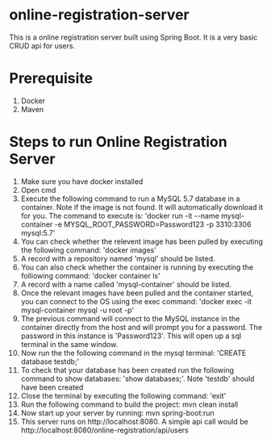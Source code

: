 # online-registration-server
This is a online registration server built using Spring Boot. It is a very basic CRUD api for users.

# Prerequisite
1. Docker
2. Maven

# Steps to run Online Registration Server
1. Make sure you have docker installed
2. Open cmd
3. Execute the following command to  run a MySQL 5.7 database in a container. Note if the image is not found. It will automatically download it for you. The command to execute is: 'docker run -it --name mysql-container -e MYSQL_ROOT_PASSWORD=Password123 -p 3310:3306 mysql:5.7'
4. You can check whether the relevent image has been pulled by executing the following command: 'docker images'
5. A record with a repository named 'mysql' should be listed. 
6. You can also check whether the container is running by executing the folliowing command: 'docker container ls'
7. A record with a name called 'mysql-container' should be listed. 
8. Once the relevant images have been pulled and the container started, you can connect to the OS using the exec command: 'docker exec -it mysql-container mysql -u root -p'
9. The previous command will connect to the MySQL instance in the container directly from the host and will prompt you for a password. The password in this instance is 'Password123'. This will open up a sql terminal in the same window.
10. Now run the the following command in the mysql terminal: 'CREATE database testdb;'
11. To check that your database has been created run the following command to show databases: 'show databases;'. Note 'testdb' should have been created 
12. Close the terminal by executing the following command: 'exit'
13. Run the following command to build the project: mvn clean install
14. Now start up your server by running: mvn spring-boot:run
15. This server runs on http://localhost:8080. A simple api call would be http://localhost:8080/online-registration/api/users
